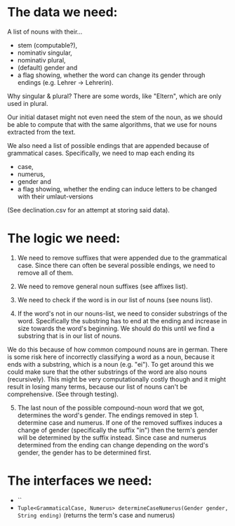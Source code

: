 <!--
  * @author Val Richter
 -->

# The data we need:

A list of nouns with their...

-   stem (computable?),
-   nominativ singular,
-   nominativ plural,
-   (default) gender and
-   a flag showing, whether the word can change its gender through endings (e.g. Lehrer -> Lehrerin).

Why singular & plural? There are some words, like "Eltern", which are only used in plural.

Our initial dataset might not even need the stem of the noun, as we should be able to compute that with the same algorithms, that we use for nouns extracted from the text.

We also need a list of possible endings that are appended because of grammatical cases. Specifically, we need to map each ending its

-   case,
-   numerus,
-   gender and
-   a flag showing, whether the ending can induce letters to be changed with their umlaut-versions

(See declination.csv for an attempt at storing said data).

# The logic we need:

1. We need to remove suffixes that were appended due to the grammatical case. Since there can often be several possible endings, we need to remove all of them.

2. We need to remove general noun suffixes (see affixes list).

3. We need to check if the word is in our list of nouns (see nouns list).

4. If the word's not in our nouns-list, we need to consider substrings of the word. Specifically the substring has to end at the ending and increase in size towards the word's beginning. We should do this until we find a substring that is in our list of nouns.

We do this because of how common compound nouns are in german.
There is some risk here of incorrectly classifying a word as a noun, because it ends with a substring, which is a noun (e.g. "ei"). To get around this we could make sure that the other substrings of the word are also nouns (recursively). This might be very computationally costly though and it might result in losing many terms, because our list of nouns can't be comprehensive. (See through testing).

5. The last noun of the possible compound-noun word that we got, determines the word's gender. The endings removed in step 1. determine case and numerus. If one of the removed suffixes induces a change of gender (specifically the suffix "in") then the term's gender will be determined by the suffix instead. Since case and numerus determined from the ending can change depending on the word's gender, the gender has to be determined first.

# The interfaces we need:

-   ``
-   `Tuple<GrammaticalCase, Numerus> determineCaseNumerus(Gender gender, String ending)` (returns the term's case and numerus)
